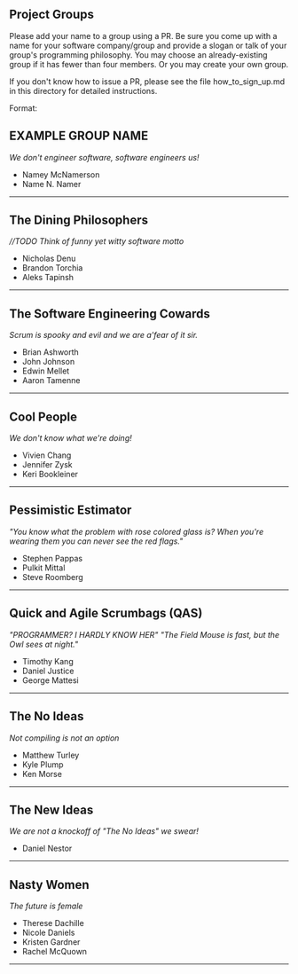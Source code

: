 ## Project Groups

Please add your name to a group using a PR.  Be sure you come up with a name for your software company/group and provide a slogan or talk of your group's programming philosophy.  You may choose an already-existing group if it has fewer than four members.  Or you may create your own group.

If you don't know how to issue a PR, please see the file how_to_sign_up.md in this directory for detailed instructions.

Format:

## EXAMPLE GROUP NAME

_We don't engineer software, software engineers us!_

  * Namey McNamerson
  * Name N. Namer

----

## The Dining Philosophers

_//TODO Think of funny yet witty software motto_

  * Nicholas Denu
  * Brandon Torchia
  * Aleks Tapinsh

----

## The Software Engineering Cowards

_Scrum is spooky and evil and we are a'fear of it sir._

  * Brian Ashworth
  * John Johnson
  * Edwin Mellet
  * Aaron Tamenne

----

## Cool People

_We don't know what we're doing!_

  * Vivien Chang
  * Jennifer Zysk
  * Keri Bookleiner

---

## Pessimistic Estimator

_"You know what the problem with rose colored glass is? When you're wearing them you can never see the red flags."_

  * Stephen Pappas
  * Pulkit Mittal
  * Steve Roomberg

---

## Quick and Agile Scrumbags (QAS)

_"PROGRAMMER? I HARDLY KNOW HER"_
_"The Field Mouse is fast, but the Owl sees at night."_

  * Timothy Kang
  * Daniel Justice
  * George Mattesi

---
  
## The No Ideas

_Not compiling is not an option_

  * Matthew Turley
  * Kyle Plump
  * Ken Morse

---

## The New Ideas

_We are not a knockoff of "The No Ideas" we swear!_

  * Daniel Nestor

----

## Nasty Women

_The future is female_

  * Therese Dachille
  * Nicole Daniels
  * Kristen Gardner
  * Rachel McQuown

----
